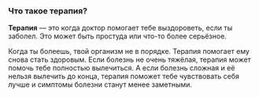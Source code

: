 ### Что такое терапия?

**Терапия** — это когда доктор помогает тебе выздороветь, если ты заболел. Это может быть простуда или что-то более серьёзное.

Когда ты болеешь, твой организм не в порядке. Терапия помогает ему снова стать здоровым. Если болезнь не очень тяжёлая, терапия может помочь тебе полностью вылечиться. А если болезнь сложная и её нельзя вылечить до конца, терапия поможет тебе чувствовать себя лучше и симптомы болезни станут менее заметными.